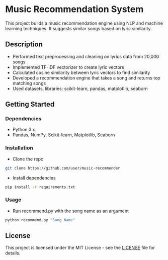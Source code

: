 # Music Recommendation System

This project builds a music recommendation engine using NLP and machine learning techniques. It suggests similar songs based on lyric similarity.

## Description

- Performed text preprocessing and cleaning on lyrics data from 20,000 songs
- Implemented TF-IDF vectorizer to create lyric vectors
- Calculated cosine similarity between lyric vectors to find similarity
- Developed a recommendation engine that takes a song and returns top matching songs
- Used datasets, libraries: scikit-learn, pandas, matplotlib, seaborn  

## Getting Started

### Dependencies

- Python 3.x 
- Pandas, NumPy, Scikit-learn, Matplotlib, Seaborn

### Installation

- Clone the repo
```bash
git clone https://github.com/user/music-recommender
```
- Install dependencies
```bash
pip install -r requirements.txt
```

### Usage

- Run recommend.py with the song name as an argument
```bash
python recommend.py "Song Name" 
```

## License

This project is licensed under the MIT License - see the [LICENSE](LICENSE) file for details.
